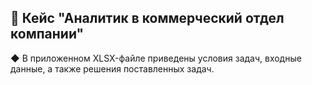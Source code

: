 💼 Кейс "Аналитик в коммерческий отдел компании"
---
◆ В приложенном XLSX-файле приведены условия задач, входные данные, а также решения поставленных задач.
